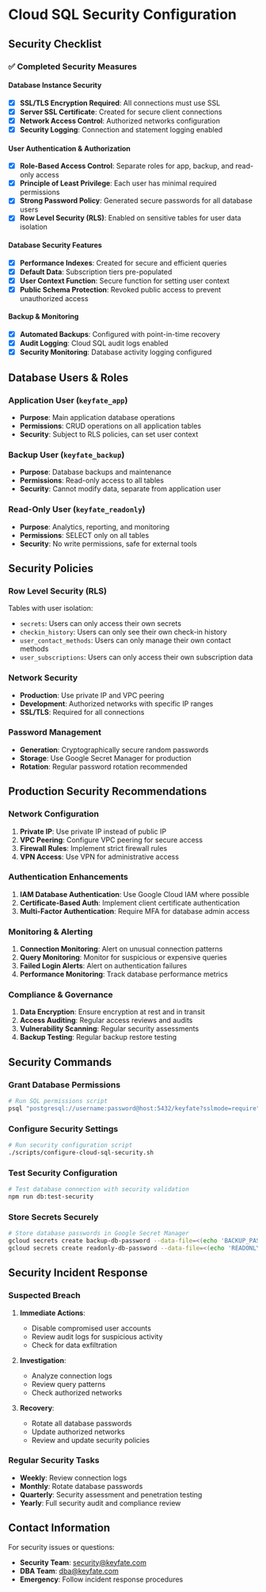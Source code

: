 # Cloud SQL Security Configuration

## Security Checklist

### ✅ Completed Security Measures

#### Database Instance Security
- [x] **SSL/TLS Encryption Required**: All connections must use SSL
- [x] **Server SSL Certificate**: Created for secure client connections
- [x] **Network Access Control**: Authorized networks configuration
- [x] **Security Logging**: Connection and statement logging enabled

#### User Authentication & Authorization
- [x] **Role-Based Access Control**: Separate roles for app, backup, and read-only access
- [x] **Principle of Least Privilege**: Each user has minimal required permissions
- [x] **Strong Password Policy**: Generated secure passwords for all database users
- [x] **Row Level Security (RLS)**: Enabled on sensitive tables for user data isolation

#### Database Security Features
- [x] **Performance Indexes**: Created for secure and efficient queries
- [x] **Default Data**: Subscription tiers pre-populated
- [x] **User Context Function**: Secure function for setting user context
- [x] **Public Schema Protection**: Revoked public access to prevent unauthorized access

#### Backup & Monitoring
- [x] **Automated Backups**: Configured with point-in-time recovery
- [x] **Audit Logging**: Cloud SQL audit logs enabled
- [x] **Security Monitoring**: Database activity logging configured

## Database Users & Roles

### Application User (`keyfate_app`)
- **Purpose**: Main application database operations
- **Permissions**: CRUD operations on all application tables
- **Security**: Subject to RLS policies, can set user context

### Backup User (`keyfate_backup`)
- **Purpose**: Database backups and maintenance
- **Permissions**: Read-only access to all tables
- **Security**: Cannot modify data, separate from application user

### Read-Only User (`keyfate_readonly`)
- **Purpose**: Analytics, reporting, and monitoring
- **Permissions**: SELECT only on all tables
- **Security**: No write permissions, safe for external tools

## Security Policies

### Row Level Security (RLS)
Tables with user isolation:
- `secrets`: Users can only access their own secrets
- `checkin_history`: Users can only see their own check-in history
- `user_contact_methods`: Users can only manage their own contact methods
- `user_subscriptions`: Users can only access their own subscription data

### Network Security
- **Production**: Use private IP and VPC peering
- **Development**: Authorized networks with specific IP ranges
- **SSL/TLS**: Required for all connections

### Password Management
- **Generation**: Cryptographically secure random passwords
- **Storage**: Use Google Secret Manager for production
- **Rotation**: Regular password rotation recommended

## Production Security Recommendations

### Network Configuration
1. **Private IP**: Use private IP instead of public IP
2. **VPC Peering**: Configure VPC peering for secure access
3. **Firewall Rules**: Implement strict firewall rules
4. **VPN Access**: Use VPN for administrative access

### Authentication Enhancements
1. **IAM Database Authentication**: Use Google Cloud IAM where possible
2. **Certificate-Based Auth**: Implement client certificate authentication
3. **Multi-Factor Authentication**: Require MFA for database admin access

### Monitoring & Alerting
1. **Connection Monitoring**: Alert on unusual connection patterns
2. **Query Monitoring**: Monitor for suspicious or expensive queries
3. **Failed Login Alerts**: Alert on authentication failures
4. **Performance Monitoring**: Track database performance metrics

### Compliance & Governance
1. **Data Encryption**: Ensure encryption at rest and in transit
2. **Access Auditing**: Regular access reviews and audits
3. **Vulnerability Scanning**: Regular security assessments
4. **Backup Testing**: Regular backup restore testing

## Security Commands

### Grant Database Permissions
```bash
# Run SQL permissions script
psql "postgresql://username:password@host:5432/keyfate?sslmode=require" -f scripts/sql/setup-permissions.sql
```

### Configure Security Settings
```bash
# Run security configuration script
./scripts/configure-cloud-sql-security.sh
```

### Test Security Configuration
```bash
# Test database connection with security validation
npm run db:test-security
```

### Store Secrets Securely
```bash
# Store database passwords in Google Secret Manager
gcloud secrets create backup-db-password --data-file=<(echo 'BACKUP_PASSWORD')
gcloud secrets create readonly-db-password --data-file=<(echo 'READONLY_PASSWORD')
```

## Security Incident Response

### Suspected Breach
1. **Immediate Actions**:
   - Disable compromised user accounts
   - Review audit logs for suspicious activity
   - Check for data exfiltration

2. **Investigation**:
   - Analyze connection logs
   - Review query patterns
   - Check authorized networks

3. **Recovery**:
   - Rotate all database passwords
   - Update authorized networks
   - Review and update security policies

### Regular Security Tasks
- **Weekly**: Review connection logs
- **Monthly**: Rotate database passwords
- **Quarterly**: Security assessment and penetration testing
- **Yearly**: Full security audit and compliance review

## Contact Information

For security issues or questions:
- **Security Team**: security@keyfate.com
- **DBA Team**: dba@keyfate.com
- **Emergency**: Follow incident response procedures